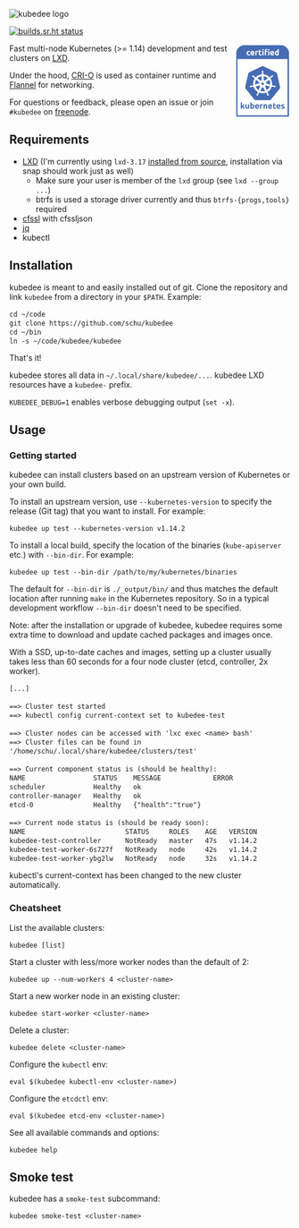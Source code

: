 ![kubedee logo](docs/logo/kubedee.png)

[![builds.sr.ht status](https://builds.sr.ht/~schu/kubedee.svg)](https://builds.sr.ht/~schu/kubedee?)

<img alt="Certified Kubernetes logo" width="100px" align="right" src="https://raw.githubusercontent.com/cncf/artwork/master/projects/kubernetes/certified-kubernetes/versionless/pantone/certified-kubernetes-pantone.png">

Fast multi-node Kubernetes (>= 1.14) development and test clusters on [LXD](https://github.com/lxc/lxd).

Under the hood, [CRI-O](https://github.com/kubernetes-incubator/cri-o) is used
as container runtime and [Flannel](https://github.com/coreos/flannel) for
networking.

For questions or feedback, please open an issue or join `#kubedee` on [freenode].

## Requirements

* [LXD](https://github.com/lxc/lxd) (I'm currently using `lxd-3.17` [installed from source](https://lxd.readthedocs.io/en/latest/#installing-lxd-from-source), installation via snap should work just as well)
  * Make sure your user is member of the `lxd` group (see `lxd --group ...`)
  * btrfs is used a storage driver currently and thus `btrfs-{progs,tools}` required
* [cfssl](https://github.com/cloudflare/cfssl) with cfssljson
* [jq](https://stedolan.github.io/jq/)
* kubectl

## Installation

kubedee is meant to and easily installed out of git. Clone the repository
and link `kubedee` from a directory in your `$PATH`. Example:

```
cd ~/code
git clone https://github.com/schu/kubedee
cd ~/bin
ln -s ~/code/kubedee/kubedee
```

That's it!

kubedee stores all data in `~/.local/share/kubedee/...`. kubedee LXD resources
have a `kubedee-` prefix.

`KUBEDEE_DEBUG=1` enables verbose debugging output (`set -x`).

## Usage

### Getting started

kubedee can install clusters based on an upstream version of Kubernetes
or your own build.

To install an upstream version, use `--kubernetes-version` to specify
the release (Git tag) that you want to install. For example:

```
kubedee up test --kubernetes-version v1.14.2
```

To install a local build, specify the location of the binaries
(`kube-apiserver` etc.) with `--bin-dir`. For example:

```
kubedee up test --bin-dir /path/to/my/kubernetes/binaries
```

The default for `--bin-dir` is `./_output/bin/` and thus matches the
default location after running `make` in the Kubernetes repository.
So in a typical development workflow `--bin-dir` doesn't need to be
specified.

Note: after the installation or upgrade of kubedee, kubedee requires some
extra time to download and update cached packages and images once.

With a SSD, up-to-date caches and images, setting up a cluster usually takes
less than 60 seconds for a four node cluster (etcd, controller, 2x worker).

```
[...]

==> Cluster test started
==> kubectl config current-context set to kubedee-test

==> Cluster nodes can be accessed with 'lxc exec <name> bash'
==> Cluster files can be found in '/home/schu/.local/share/kubedee/clusters/test'

==> Current component status is (should be healthy):
NAME                 STATUS    MESSAGE             ERROR
scheduler            Healthy   ok
controller-manager   Healthy   ok
etcd-0               Healthy   {"health":"true"}

==> Current node status is (should be ready soon):
NAME                         STATUS     ROLES    AGE   VERSION
kubedee-test-controller      NotReady   master   47s   v1.14.2
kubedee-test-worker-6s727f   NotReady   node     42s   v1.14.2
kubedee-test-worker-ybg2lw   NotReady   node     32s   v1.14.2
```

kubectl's current-context has been changed to the new cluster automatically.

### Cheatsheet

List the available clusters:

```
kubedee [list]
```

Start a cluster with less/more worker nodes than the default of 2:

```
kubedee up --num-workers 4 <cluster-name>
```

Start a new worker node in an existing cluster:

```
kubedee start-worker <cluster-name>
```

Delete a cluster:

```
kubedee delete <cluster-name>
```

Configure the `kubectl` env:

```
eval $(kubedee kubectl-env <cluster-name>)
```

Configure the `etcdctl` env:

```
eval $(kubedee etcd-env <cluster-name>)
```

See all available commands and options:

```
kubedee help
```

## Smoke test

kubedee has a `smoke-test` subcommand:

```
kubedee smoke-test <cluster-name>
```

[freenode]: https://freenode.net/
